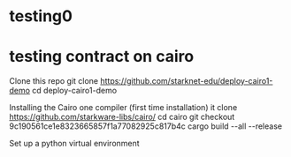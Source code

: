 # testing0
# testing contract on cairo


Clone this repo
git clone https://github.com/starknet-edu/deploy-cairo1-demo
cd deploy-cairo1-demo

Installing the Cairo one compiler (first time installation)
it clone https://github.com/starkware-libs/cairo/
cd cairo
git checkout 9c190561ce1e8323665857f1a77082925c817b4c
cargo build --all --release

Set up a python virtual environment
